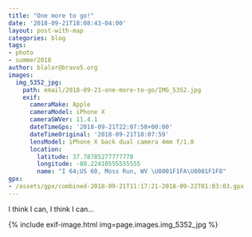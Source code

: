 ```yaml
---
title: "One more to go!"
date: '2018-09-21T18:08:43-04:00'
layout: post-with-map
categories: blog
tags:
- photo
- summer2018
author: blalor@bravo5.org
images:
  img_5352_jpg:
    path: email/2018-09-21-one-more-to-go/IMG_5352.jpg
    exif:
      cameraMake: Apple
      cameraModel: iPhone X
      cameraSWVer: 11.4.1
      dateTimeGps: '2018-09-21T22:07:58+00:00'
      dateTimeOriginal: '2018-09-21T18:07:59'
      lensModel: iPhone X back dual camera 4mm f/1.8
      location:
        latitude: 37.78785277777778
        longitude: -80.22410555555555
        name: "I 64;US 60, Moss Run, WV \U0001F1FA\U0001F1F8"
gpx:
- /assets/gpx/combined-2018-09-21T11:17:21-2018-09-22T01:03:03.gpx
---
```


I think I can, I think I can…

{% include exif-image.html img=page.images.img_5352_jpg %}
